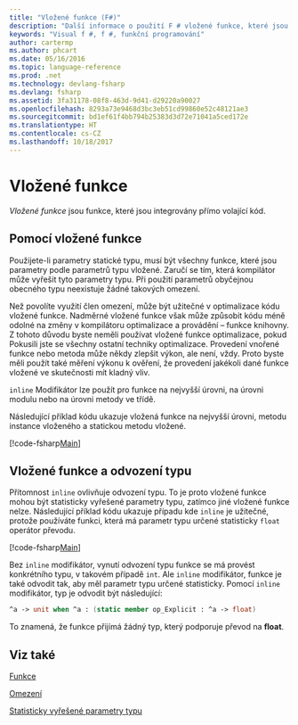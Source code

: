 ```yaml
---
title: "Vložené funkce (F#)"
description: "Další informace o použití F # vložené funkce, které jsou integrovány přímo volající kód."
keywords: "Visual f #, f #, funkční programování"
author: cartermp
ms.author: phcart
ms.date: 05/16/2016
ms.topic: language-reference
ms.prod: .net
ms.technology: devlang-fsharp
ms.devlang: fsharp
ms.assetid: 3fa31178-08f8-463d-9d41-d29220a90027
ms.openlocfilehash: 8293a73e9468d3bc3eb51cd99860e52c48121ae3
ms.sourcegitcommit: bd1ef61f4bb794b25383d3d72e71041a5ced172e
ms.translationtype: HT
ms.contentlocale: cs-CZ
ms.lasthandoff: 10/18/2017
---
```

# <a name="inline-functions"></a>Vložené funkce

*Vložené funkce* jsou funkce, které jsou integrovány přímo volající kód.


## <a name="using-inline-functions"></a>Pomocí vložené funkce
Použijete-li parametry statické typu, musí být všechny funkce, které jsou parametry podle parametrů typu vložené. Zaručí se tím, která kompilátor může vyřešit tyto parametry typu. Při použití parametrů obyčejnou obecného typu neexistuje žádné takových omezení.

Než povolíte využití člen omezení, může být užitečné v optimalizace kódu vložené funkce. Nadměrné vložené funkce však může způsobit kódu méně odolné na změny v kompilátoru optimalizace a provádění – funkce knihovny. Z tohoto důvodu byste neměli používat vložené funkce optimalizace, pokud Pokusili jste se všechny ostatní techniky optimalizace. Provedení vnořené funkce nebo metoda může někdy zlepšit výkon, ale není, vždy. Proto byste měli použít také měření výkonu k ověření, že provedení jakékoli dané funkce vložené ve skutečnosti mít kladný vliv.

`inline` Modifikátor lze použít pro funkce na nejvyšší úrovni, na úrovni modulu nebo na úrovni metody ve třídě.

Následující příklad kódu ukazuje vložená funkce na nejvyšší úrovni, metodu instance vloženého a statickou metodu vložené.

[!code-fsharp[Main](../../../../samples/snippets/fsharp/lang-ref-3/snippet201.fs)]
    
## <a name="inline-functions-and-type-inference"></a>Vložené funkce a odvození typu
Přítomnost `inline` ovlivňuje odvození typu. To je proto vložené funkce mohou být statisticky vyřešené parametry typu, zatímco jiné vložené funkce nelze. Následující příklad kódu ukazuje případu kde `inline` je užitečné, protože používáte funkci, která má parametr typu určené statisticky `float` operátor převodu.

[!code-fsharp[Main](../../../../samples/snippets/fsharp/lang-ref-3/snippet202.fs)]

Bez `inline` modifikátor, vynutí odvození typu funkce se má provést konkrétního typu, v takovém případě `int`. Ale `inline` modifikátor, funkce je také odvodit tak, aby měl parametr typu určené statisticky. Pomocí `inline` modifikátor, typ je odvodit být následující:

```fsharp
^a -> unit when ^a : (static member op_Explicit : ^a -> float)
```

To znamená, že funkce přijímá žádný typ, který podporuje převod na **float**.


## <a name="see-also"></a>Viz také
[Funkce](index.md)

[Omezení](../generics/constraints.md)

[Statisticky vyřešené parametry typu](../generics/statically-resolved-type-parameters.md)
